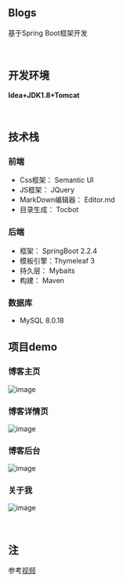 ## Blogs

  基于Spring Boot框架开发

​	
## 开发环境

**Idea+JDK1.8+Tomcat**

​		
## 技术栈

### 前端
- Css框架： Semantic UI
- JS框架： JQuery
- MarkDown编辑器： Editor.md
- 目录生成： Tocbot
### 后端
- 框架： SpringBoot 2.2.4
- 模板引擎：Thymeleaf 3
- 持久层： Mybaits
- 构建： Maven
### 数据库
- MySQL 8.0.18

## 项目demo
### 博客主页
![image](https://github.com/doublecharacters/blogs/blob/master/Image/index_demo.PNG)
### 博客详情页
![image](https://github.com/doublecharacters/blogs/blob/master/Image/blog_demo.PNG)
### 博客后台
![image](https://github.com/doublecharacters/blogs/blob/master/Image/admin_demo.PNG)
### 关于我
![image](https://github.com/doublecharacters/blogs/blob/master/Image/aboutme_demo.PNG)

​	
## 注

参考[视频](https://www.bilibili.com/video/av72035869?spm_id_from=444.41.b_62696c692d6865616465722d6d.21)

